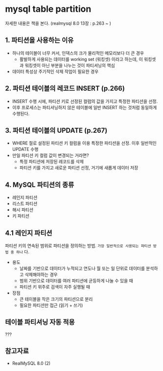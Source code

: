 # mysql table partition
자세한 내용은 책을 본다. (realmysql 8.0 13장 : p.263 ~ )

## 1. 파티션을 사용하는 이유
* 하나의 테이블이 너무 커서, 인덱스의 크가 물리적인 메모리보다 더 큰 경우
    * 활발하게 사용되는 데이터를 working set (워킹셋) 이라고 하는데, 이 워킹셋과 워킹셋이 아닌 부분을 나누는 것이 파티셔닝의 핵심
* 데이터 특성상 주기적인 삭제 작업이 필요한 경우

## 2. 파티션 테이블의 레코드 INSERT (p.266)
* INSERT 수행 시에, 파티션 키로 선정된 컬럼의 값을 가지고 특정한 파티션을 선정.
* 이후 프로세스는 파티셔닝하지 않은 테이블에 일반 INSERT 하는 것처럼 동일하게 수행된다.

## 3. 파티션 테이블의 UPDATE (p.267)
* WHERE 절로 설정된 파티션 키 컬럼을 이용 특정한 파티션을 선정. 이후 일반적인 UPDATE 수행
* 만일 파티션 키 컬럼 값이 변경되는 거라면?
    * 특정 파티션에 저장된 레코드를 삭제
    * 파티션 키를 가지고 새로운 파티션 선정, 거기에 새롭게 데이터 저장

## 4. MySQL 파티션의 종류
* 레인지 파티션
* 리스트 파티션
* 해시 파티션
* 키 파티션

## 4.1 레인지 파티션
파티션 키의 연속된 범위로 파티션을 정의하는 방법. `가장 일반적으로 사용되는 파티션 방법 중 하나` 다.

* 용도
    * 날짜를 기반으로 데이터가 누적되고 연도나 월 또는 일 단위로 데이터를 분석하고 삭제해야하는 경우
    * 범위 기반으로 데이터를 여러 파티션에 균등하게 나눌 수 있을 때
    * 파티션 키 위주로 검색이 자주 실행될 때
* 장점
    * 큰 테이블을 작은 크기의 파티션으로 분리
    * 필요한 파티션만 접근 (읽기 + 쓰기)

## 테이블 파티셔닝 자동 적용
???

## 참고자료
* RealMySQL 8.0 (2) 
